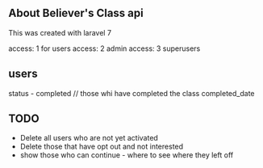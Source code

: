 

## About Believer's Class api

This was created with laravel 7

access: 1 for users
access: 2 admin
access: 3 superusers


## users 
status - completed // those whi have completed the class
completed_date 


## TODO

- Delete all users who are not yet activated
- Delete those that have opt out and not interested
- show those who can continue - where to see where they left off

